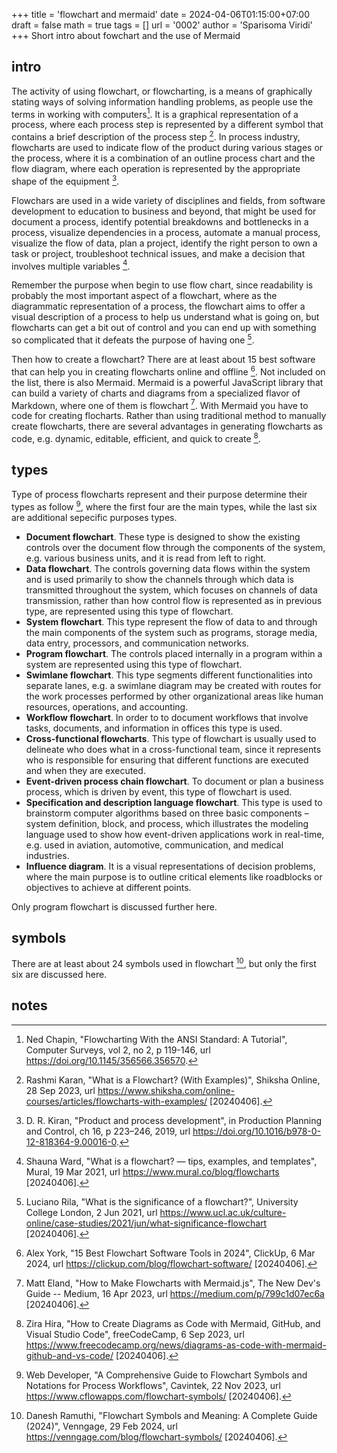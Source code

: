 +++
title = 'flowchart and mermaid'
date = 2024-04-06T01:15:00+07:00
draft = false
math = true
tags = []
url = '0002'
author = 'Sparisoma Viridi'
+++
Short intro about fowchart and the use of Mermaid <!--more-->

## intro
The activity of using flowchart, or flowcharting, is a means of graphically stating ways of solving information handling problems, as people use the terms in working with computers[^chapin_1970]. It is a graphical representation of a process, where each process step is represented by a different symbol that contains a brief description of the process step [^karan_2023]. In process industry, flowcharts are used to indicate flow of the product during various stages or the process, where it is a combination of an outline process chart and the flow diagram, where each operation is represented by the appropriate shape of the equipment [^kiran_2019].

Flowchars are used in a wide variety of disciplines and fields, from software development to education to business and beyond, that might be used for document a process, identify potential breakdowns and bottlenecks in a process, visualize dependencies in a process, automate a manual process, visualize the flow of data, plan a project, identify the right person to own a task or project, troubleshoot technical issues, and make a decision that involves multiple variables [^ward_2021].

Remember the purpose when begin to use flow chart, since readability is probably the most important aspect of a flowchart,  where as the diagrammatic representation of a process, the flowchart aims to offer a visual description of a process to help us understand what is going on, but flowcharts can get a bit out of control and you can end up with something so complicated that it defeats the purpose of having one [^rila_2021].

Then how to create a flowchart? There are at least about 15 best software that can help you in creating flowcharts online and offline [^york_2024]. Not included on the list, there is also Mermaid. Mermaid is a powerful JavaScript library that can build a variety of charts and diagrams from a specialized flavor of Markdown, where one of them is flowchart [^elland_2023]. With Mermaid you have to code for creating flocharts. Rather than using traditional method to manually create flowcharts, there are several advantages in generating flowcharts as code, e.g. dynamic, editable, efficient, and quick to create [^hira_2023]. 


## types
Type of process flowcharts represent and their purpose determine their types as follow [^developer_2023], where the first four are the main types, while the last six are additional sepecific purposes types.

+ **Document flowchart**. These type is designed to show the existing controls over the document flow through the components of the system, e.g. various business units, and it is read from left to right.
+ **Data flowchart**. The controls governing data flows within the system and is used primarily to show the channels through which data is transmitted throughout the system, which focuses on channels of data transmission, rather than how control flow is represented as in previous type, are represented using this type of flowchart.
+ **System flowchart**. This type represent the flow of data to and through the main components of the system such as programs, storage media, data entry, processors, and communication networks.
+ **Program flowchart**. The controls placed internally in a program within a system are represented using this type of flowchart.
+ **Swimlane flowchart**. This type segments different functionalities into separate lanes, e.g. a swimlane diagram may be created with routes for the work processes performed by other organizational areas like human resources, operations, and accounting.
+ **Workflow flowchart**. In order to to document workflows that involve tasks, documents, and information in offices this type is used.
+ **Cross-functional flowcharts**. This type of flowchart is usually used to delineate who does what in a cross-functional team, since it represents who is responsible for ensuring that different functions are executed and when they are executed.
+ **Event-driven process chain flowchart**. To document or plan a business process, which is driven by event, this type of flowchart is used. 
+ **Specification and description language flowchart**. This type is used to brainstorm computer algorithms based on three basic components – system definition, block, and process, which illustrates the modeling language used to show how event-driven applications work in real-time, e.g. used in aviation, automotive, communication, and medical industries.
+ **Influence diagram**. It is a visual representations of decision problems, where the main purpose  is to outline critical elements like roadblocks or objectives to achieve at different points.

Only program flowchart is discussed further here.


## symbols
There are at least about 24 symbols used in flowchart [^ramuthi_2024], but only the first six are discussed here.


## notes
[^chapin_1970]: Ned Chapin, "Flowcharting With the ANSI Standard: A Tutorial", Computer Surveys, vol 2, no 2, p 119-146, url https://doi.org/10.1145/356566.356570.
[^developer_2023]: Web Developer, "A Comprehensive Guide to Flowchart Symbols and Notations for Process Workflows", Cavintek, 22 Nov 2023, url https://www.cflowapps.com/flowchart-symbols/ [20240406].
[^elland_2023]: Matt Eland, "How to Make Flowcharts with Mermaid.js", The New Dev's Guide -- Medium, 16 Apr 2023, url https://medium.com/p/799c1d07ec6a [20240406].
[^hira_2023]: Zira Hira, "How to Create Diagrams as Code with Mermaid, GitHub, and Visual Studio Code", freeCodeCamp, 6 Sep 2023, url https://www.freecodecamp.org/news/diagrams-as-code-with-mermaid-github-and-vs-code/ [20240406].
[^karan_2023]: Rashmi Karan, "What is a Flowchart? (With Examples)", Shiksha Online, 28 Sep 2023, url https://www.shiksha.com/online-courses/articles/flowcharts-with-examples/ [20240406].
[^kiran_2019]: D. R. Kiran,  "Product and process development", in Production Planning and Control, ch 16, p 223–246, 2019, url https://doi.org/10.1016/b978-0-12-818364-9.00016-0.
[^ramuthi_2024]: Danesh Ramuthi, "Flowchart Symbols and Meaning: A Complete Guide (2024)", Venngage, 29 Feb 2024, url https://venngage.com/blog/flowchart-symbols/ [20240406].
[^rila_2021]: Luciano Rila, "What is the significance of a flowchart?", University College London, 2 Jun 2021, url https://www.ucl.ac.uk/culture-online/case-studies/2021/jun/what-significance-flowchart [20240406].
[^ward_2021]: Shauna Ward, "What is a flowchart? — tips, examples, and templates", Mural, 19 Mar 2021, url https://www.mural.co/blog/flowcharts [20240406].
[^york_2024]: Alex York, "15 Best Flowchart Software Tools in 2024", ClickUp, 6 Mar 2024, url https://clickup.com/blog/flowchart-software/ [20240406].

